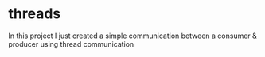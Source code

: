 # threads
In this project I just created a simple communication between a consumer &amp; producer using thread communication
